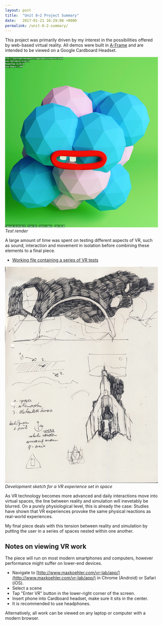 ```yaml
---
layout: post
title:  "Unit 8—2 Project Summary"
date:   2017-01-21 16:29:08 +0000
permalink: /unit-8-2-summary/
---
```


This project was primarily driven by my interest in the possibilities offered by web-based virtual reality. All demos were built in [A-Frame](https://aframe.io/) and are intended to be viewed on a Google Cardboard Headset.

![Creature](/assets/creature.jpg)
*Test render*

A large amount of time was spent on testing different aspects of VR, such as sound, interaction and movement in isolation before combining these elements to a final piece.

- [Working file containing a series of VR tests](http://www.maxkoehler.com/vr-lab/app/)

![VR Scan](/assets/vr-scan.JPG)
*Development sketch for a VR experience set in space*

As VR technology becomes more advanced and daily interactions move into virtual spaces, the line between reality and simulation will inevetably be blurred. On a purely physiological level, this is already the case: Studies have shown that VR experiences provoke the same physical reactions as real-world experiences.

My final piece deals with this tension between reality and simulation by putting the user in a series of spaces nested within one another. 

## Notes on viewing VR work

The piece will run on most modern smartphones and computers, however performance might suffer on lower-end devices.

- Navigate to [http://www.maxkoehler.com/vr-lab/app/](http://www.maxkoehler.com/vr-lab/app/) in Chrome (Android) or Safari (iOS).
- Select a scene
- Tap "Enter VR" button in the lower-right corner of the screen.
- Insert phone into Cardboard headset, make sure it sits in the center.
- It is recommended to use headphones.

Alternatively, all work can be viewed on any laptop or computer with a modern browser.